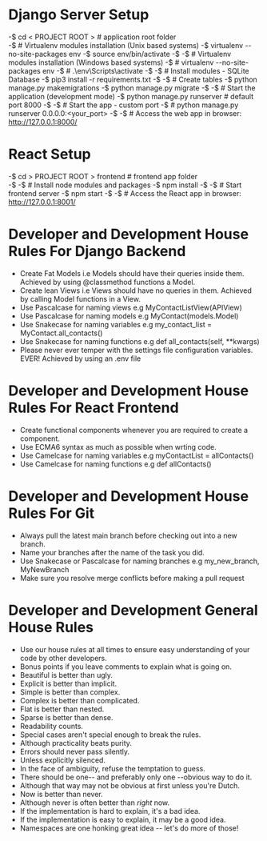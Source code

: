 
# Django Server Setup

-$ cd < PROJECT ROOT > # application root folder          
-$ # Virtualenv modules installation (Unix based systems)
-$ virtualenv --no-site-packages env
-$ source env/bin/activate
-$
-$ # Virtualenv modules installation (Windows based systems)
-$ # virtualenv --no-site-packages env
-$ # .\env\Scripts\activate
-$
-$ # Install modules - SQLite Database
-$ pip3 install -r requirements.txt
-$
-$ # Create tables
-$ python manage.py makemigrations
-$ python manage.py migrate
-$
-$ # Start the application (development mode)
-$ python manage.py runserver # default port 8000
-$
-$ # Start the app - custom port
-$ # python manage.py runserver 0.0.0.0:<your_port>
-$
-$ # Access the web app in browser: http://127.0.0.1:8000/


# React Setup

-$ cd > PROJECT ROOT > frontend # frontend app folder          
-$
-$ # Install node modules and packages
-$ npm install
-$
-$ # Start frontend server
-$ npm start
-$
-$ # Access the React app in browser: http://127.0.0.1:8001/



# Developer and Development House Rules For Django Backend
- Create Fat Models i.e Models should have their queries inside them. Achieved by using @classmethod functions a Model.
- Create lean Views i.e Views should have no queries in them. Achieved by calling Model functions in a View.
- Use Pascalcase for naming views e.g MyContactListView(APIView)
- Use Pascalcase for naming models e.g MyContact(models.Model)
- Use Snakecase for naming variables e.g my_contact_list = MyContact.all_contacts()
- Use Snakecase for naming functions e.g def all_contacts(self, **kwargs)
- Please never ever temper with the settings file configuration variables. EVER! Achieved by using an .env file

# Developer and Development House Rules For React Frontend
- Create functional components whenever you are required to create a component.
- Use ECMA6 syntax as much as possible when wrting code.
- Use Camelcase for naming variables e.g myContactList = allContacts()
- Use Camelcase for naming functions e.g def allContacts()

# Developer and Development House Rules For Git
- Always pull the latest main branch before checking out into a new branch.
- Name your branches after the name of the task you did.
- Use Snakecase or Pascalcase for naming branches e.g my_new_branch, MyNewBranch
- Make sure you resolve merge conflicts before making a pull request

# Developer and Development General House Rules
- Use our house rules at all times to ensure easy understanding of your code by other developers.
- Bonus points if you leave comments to explain what is going on.
- Beautiful is better than ugly.
- Explicit is better than implicit.
- Simple is better than complex.
- Complex is better than complicated.
- Flat is better than nested.
- Sparse is better than dense.
- Readability counts.
- Special cases aren't special enough to break the rules.
- Although practicality beats purity.
- Errors should never pass silently.
- Unless explicitly silenced.
- In the face of ambiguity, refuse the temptation to guess.
- There should be one-- and preferably only one --obvious way to do it.
- Although that way may not be obvious at first unless you're Dutch.
- Now is better than never.
- Although never is often better than *right* now.
- If the implementation is hard to explain, it's a bad idea.
- If the implementation is easy to explain, it may be a good idea.
- Namespaces are one honking great idea -- let's do more of those!
